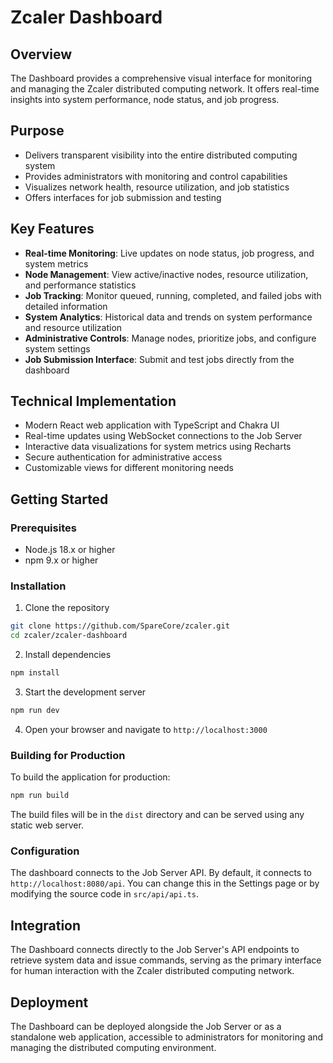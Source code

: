 # Zcaler Dashboard

## Overview
The Dashboard provides a comprehensive visual interface for monitoring and managing the Zcaler distributed computing network. It offers real-time insights into system performance, node status, and job progress.

## Purpose
- Delivers transparent visibility into the entire distributed computing system
- Provides administrators with monitoring and control capabilities
- Visualizes network health, resource utilization, and job statistics
- Offers interfaces for job submission and testing

## Key Features
- **Real-time Monitoring**: Live updates on node status, job progress, and system metrics
- **Node Management**: View active/inactive nodes, resource utilization, and performance statistics
- **Job Tracking**: Monitor queued, running, completed, and failed jobs with detailed information
- **System Analytics**: Historical data and trends on system performance and resource utilization
- **Administrative Controls**: Manage nodes, prioritize jobs, and configure system settings
- **Job Submission Interface**: Submit and test jobs directly from the dashboard

## Technical Implementation
- Modern React web application with TypeScript and Chakra UI
- Real-time updates using WebSocket connections to the Job Server
- Interactive data visualizations for system metrics using Recharts
- Secure authentication for administrative access
- Customizable views for different monitoring needs

## Getting Started

### Prerequisites
- Node.js 18.x or higher
- npm 9.x or higher

### Installation

1. Clone the repository
```bash
git clone https://github.com/SpareCore/zcaler.git
cd zcaler/zcaler-dashboard
```

2. Install dependencies
```bash
npm install
```

3. Start the development server
```bash
npm run dev
```

4. Open your browser and navigate to `http://localhost:3000`

### Building for Production

To build the application for production:

```bash
npm run build
```

The build files will be in the `dist` directory and can be served using any static web server.

### Configuration

The dashboard connects to the Job Server API. By default, it connects to `http://localhost:8080/api`. You can change this in the Settings page or by modifying the source code in `src/api/api.ts`.

## Integration
The Dashboard connects directly to the Job Server's API endpoints to retrieve system data and issue commands, serving as the primary interface for human interaction with the Zcaler distributed computing network.

## Deployment
The Dashboard can be deployed alongside the Job Server or as a standalone web application, accessible to administrators for monitoring and managing the distributed computing environment.